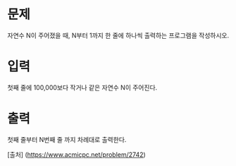 # 문제
자연수 N이 주어졌을 때, N부터 1까지 한 줄에 하나씩 출력하는 프로그램을 작성하시오.

# 입력
첫째 줄에 100,000보다 작거나 같은 자연수 N이 주어진다.

# 출력
첫째 줄부터 N번째 줄 까지 차례대로 출력한다.



[출처] (https://www.acmicpc.net/problem/2742)
